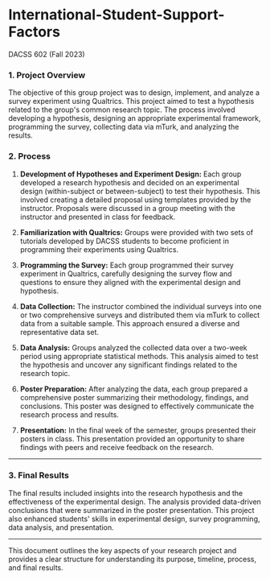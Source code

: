 # International-Student-Support-Factors
DACSS 602 (Fall 2023)

### **1. Project Overview**

The objective of this group project was to design, implement, and analyze a survey experiment using Qualtrics. This project aimed to test a hypothesis related to the group's common research topic. The process involved developing a hypothesis, designing an appropriate experimental framework, programming the survey, collecting data via mTurk, and analyzing the results.

### **2. Process**

1. **Development of Hypotheses and Experiment Design:**
   Each group developed a research hypothesis and decided on an experimental design (within-subject or between-subject) to test their hypothesis. This involved creating a detailed proposal using templates provided by the instructor. Proposals were discussed in a group meeting with the instructor and presented in class for feedback.

2. **Familiarization with Qualtrics:**
   Groups were provided with two sets of tutorials developed by DACSS students to become proficient in programming their experiments using Qualtrics.

3. **Programming the Survey:**
   Each group programmed their survey experiment in Qualtrics, carefully designing the survey flow and questions to ensure they aligned with the experimental design and hypothesis.

4. **Data Collection:**
   The instructor combined the individual surveys into one or two comprehensive surveys and distributed them via mTurk to collect data from a suitable sample. This approach ensured a diverse and representative data set.

5. **Data Analysis:**
   Groups analyzed the collected data over a two-week period using appropriate statistical methods. This analysis aimed to test the hypothesis and uncover any significant findings related to the research topic.

6. **Poster Preparation:**
   After analyzing the data, each group prepared a comprehensive poster summarizing their methodology, findings, and conclusions. This poster was designed to effectively communicate the research process and results.

7. **Presentation:**
   In the final week of the semester, groups presented their posters in class. This presentation provided an opportunity to share findings with peers and receive feedback on the research.

---

### **3. Final Results**

The final results included insights into the research hypothesis and the effectiveness of the experimental design. The analysis provided data-driven conclusions that were summarized in the poster presentation. This project also enhanced students' skills in experimental design, survey programming, data analysis, and presentation.


---

This document outlines the key aspects of your research project and provides a clear structure for understanding its purpose, timeline, process, and final results.
